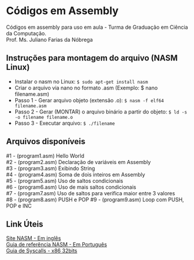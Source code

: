 # Códigos em Assembly
Códigos em assembly para uso em aula - Turma de Graduação em Ciência da Computação.<br>
Prof. Ms. Juliano Farias da Nóbrega

## Instruções para montagem do arquivo (NASM Linux)

- Instalar o nasm no Linux: `$ sudo apt-get install nasm`
- Criar o arquivo via nano no formato .asm (Exemplo: $ nano filename.asm)
- Passo 1 - Gerar arquivo objeto (extensão .o): `$ nasm -f elf64 filename.asm`
- Passo 2 - Gerar (MONTAR) o arquivo binário a partir do objeto: `$ ld -s -o filename filename.o`
- Passo 3 - Executar arquivo: `$ ./filename`

## Arquivos disponíveis

#1 - (program1.asm) Hello World <br>
#2 - (program2.asm) Declaração de variáveis em Assembly <br>
#3 - (program3.asm) Exibindo String<br>
#4 - (program4.asm) Soma de dois inteiros em Assembly <br>
#5 - (program5.asm) Uso de saltos condicionais <br>
#6 - (program6.asm) Uso de mais saltos condicionais <br>
#7 - (program7.asm) Uso de saltos para verifica maior entre 3 valores <br>
#8 - (program8.asm) PUSH e POP
#9 - (program9.asm) Loop com PUSH, POP e INC <br>

## Link Úteis

[Site NASM - Em inglês](https://www.nasm.us/) <br>
[Guia de referência NASM - Em Português](https://mentebinaria.gitbook.io/assembly/) <br>
[Guia de Syscalls - x86 32bits](https://chromium.googlesource.com/chromiumos/docs/+/master/constants/syscalls.md) <br>
